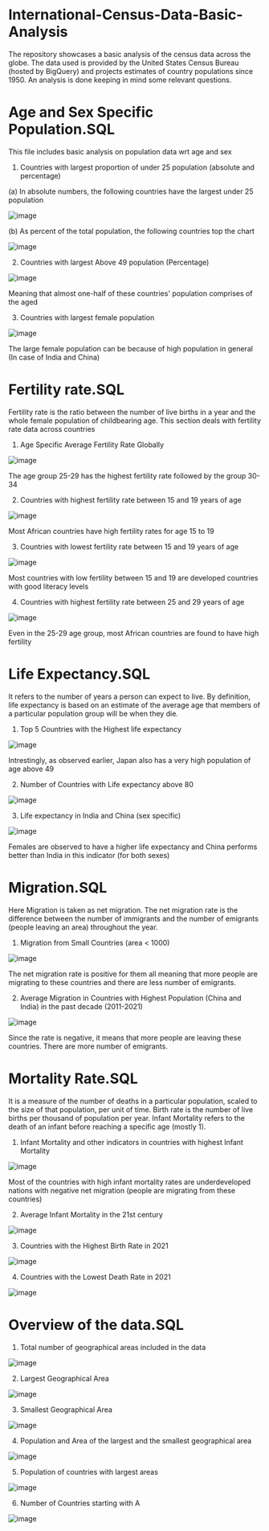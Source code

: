 # International-Census-Data-Basic-Analysis
The repository showcases a basic analysis of the census data across the globe. The data used is provided by the United States Census Bureau (hosted by BigQuery) and projects estimates of country populations since 1950. An analysis is done keeping in mind some relevant questions.


# Age and Sex Specific Population.SQL
  This file includes basic analysis on population data wrt age and sex


  1. Countries with largest proportion of under 25 population (absolute and percentage)
  
  (a) In absolute numbers,
  the following countries have the largest under 25 population
  
  ![image](https://user-images.githubusercontent.com/99423745/156882551-e819a71e-0805-4d47-9d21-ecb2ebb4b691.png)
  
  (b) As percent of the total population,
  the following countries top the chart
  
  ![image](https://user-images.githubusercontent.com/99423745/156882969-8dd87800-6063-4b9f-80cb-713f7e433708.png)


  2. Countries with largest Above 49 population (Percentage)
    
  ![image](https://user-images.githubusercontent.com/99423745/156883103-343ca567-5729-4219-9ae2-0c5f47308651.png)

   Meaning that almost one-half of these countries' population comprises of the aged
  
  
  3. Countries with largest female population
  
  ![image](https://user-images.githubusercontent.com/99423745/156883236-621fa951-7c24-4ee6-a284-4f33e43fee66.png)

  The large female population can be because of high population in general (In case of India and China)
  
  
# Fertility rate.SQL
  Fertility rate is the ratio between the number of live births in a year and the whole female population of childbearing age.
  This section deals with fertility rate data across countries
  
  1. Age Specific Average Fertility Rate Globally
  
  ![image](https://user-images.githubusercontent.com/99423745/156883547-e1c30506-7373-43e0-ade9-c55569ae1cce.png)

  The age group 25-29 has the highest fertility rate followed by the group 30-34
  
  
  2. Countries with highest fertility rate between 15 and 19 years of age
  
  ![image](https://user-images.githubusercontent.com/99423745/156883622-4c16ff63-f37d-4fce-bb12-594d230c5a00.png)

  Most African countries have high fertility rates for age 15 to 19
  
  
  3. Countries with lowest fertility rate between 15 and 19 years of age
  
  ![image](https://user-images.githubusercontent.com/99423745/156883698-28e6da6a-355f-4c84-ac0b-d19d796bca1f.png)

  Most countries with low fertility between 15 and 19 are developed countries with good literacy levels
  
  
  4. Countries with highest fertility rate between 25 and 29 years of age
  
  ![image](https://user-images.githubusercontent.com/99423745/156883796-c774cd4f-6046-4b00-ba20-7836daf7e6ba.png)
  
  Even in the 25-29 age group, most African countries are found to have high fertility

# Life Expectancy.SQL
  It refers to the number of years a person can expect to live. By definition, life expectancy is based on an estimate of the average age that members of a particular             population group will be when they die.
  
  
  1. Top 5 Countries with the Highest life expectancy
  
  ![image](https://user-images.githubusercontent.com/99423745/156883956-00c9c250-a35c-4f55-95d0-b2b5ba3e48ae.png)

  Intrestingly, as observed earlier, Japan also has a very high population of age above 49
  
  
  2. Number of Countries with Life expectancy above 80
  
  ![image](https://user-images.githubusercontent.com/99423745/156884033-20ed8189-7ff4-4c86-8f91-2d87a0fc6bea.png)

  
  3. Life expectancy in India and China (sex specific)
  
  ![image](https://user-images.githubusercontent.com/99423745/156884063-2d837ae6-1c2b-41f5-bf03-daa47324dfe1.png)

  Females are observed to have a higher life expectancy and China performs better than India in this indicator (for both sexes)

# Migration.SQL
  Here Migration is taken as net migration. The net migration rate is the difference between the number of immigrants and the number of emigrants (people leaving an area)         throughout the year.
 
 1. Migration from Small Countries (area < 1000)
 
 ![image](https://user-images.githubusercontent.com/99423745/156884247-adce21b4-59e1-4843-9c5e-a41426684dfd.png)

  The net migration rate is positive for them all meaning that more people are migrating to these countries and there are less number of emigrants.
  
  
 2. Average Migration in Countries with Highest Population (China and India) in the past decade (2011-2021)
 
 ![image](https://user-images.githubusercontent.com/99423745/156884386-71953fdb-c2dc-4d95-9b16-25bac1e92019.png)

  Since the rate is negative, it means that more people are leaving these countries. There are more number of emigrants.

# Mortality Rate.SQL
  It is a measure of the number of deaths in a particular population, scaled to the size of that population, per unit of time.
  Birth rate is the number of live births per thousand of population per year.
  Infant Mortality refers to the death of an infant before reaching a specific age (mostly 1).
  
  1. Infant Mortality and other indicators in countries with highest Infant Mortality
  
  ![image](https://user-images.githubusercontent.com/99423745/156884707-95e63733-1dd8-46e9-b3d3-62382c23c091.png)

  Most of the countries with high infant mortality rates are underdeveloped nations with negative net migration (people are migrating from these countries)
  
  
  2. Average Infant Mortality in the 21st century
  
  ![image](https://user-images.githubusercontent.com/99423745/156884780-b68a2783-a8ba-4bd5-a8c0-1bbe99f355c5.png)

  
  3. Countries with the Highest Birth Rate in 2021
  
  ![image](https://user-images.githubusercontent.com/99423745/156884811-673bb509-e385-4fc5-8bfa-02b91797d71e.png)

  
  4. Countries with the Lowest Death Rate in 2021
  
  ![image](https://user-images.githubusercontent.com/99423745/156884835-fca0abae-589e-44f7-af58-95574f9df05e.png)

# Overview of the data.SQL
  
  1. Total number of geographical areas included in the data
  
  ![image](https://user-images.githubusercontent.com/99423745/156884948-9a52a9d4-ebaa-45b9-8fe0-e6e0977681fd.png)

  
  2. Largest Geographical Area
  
  ![image](https://user-images.githubusercontent.com/99423745/156885006-2b0cd9b8-4428-420a-a8ad-f297d816ab07.png)

  
  3. Smallest Geographical Area
  
  ![image](https://user-images.githubusercontent.com/99423745/156885042-3cc063ce-1850-4425-b702-9ea5bfe6c187.png)

  
  4. Population and Area of the largest and the smallest geographical area
  
  ![image](https://user-images.githubusercontent.com/99423745/156885084-0cf43bd8-f793-4a13-bb86-da70b8c2d918.png)
  
  
  5. Population of countries with largest areas
  
  ![image](https://user-images.githubusercontent.com/99423745/156885117-1b563fa9-f6bb-42d5-9d4d-90471be60602.png)
  
  
  6. Number of Countries starting with A
  
  ![image](https://user-images.githubusercontent.com/99423745/156885210-576914b7-cc2c-4c25-ad0c-ccad431f2993.png)
  
